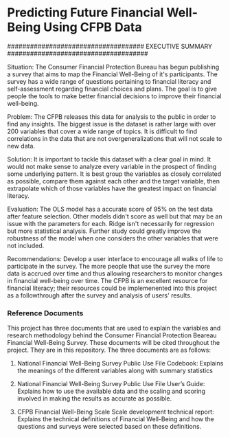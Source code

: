 # Predicting Future Financial Well-Being Using CFPB Data
#################################### EXECUTIVE SUMMARY #####################################

Situation: The Consumer Financial Protection Bureau has begun publishing a survey that aims to map the Financial Well-Being of it's participants. The survey has a wide range of questions pertaining to financial literacy and self-assessment regarding financial choices and plans. The goal is to give people the tools to make better financial decisions to improve their financial well-being. 

Problem: The CFPB releases this data for analysis to the public in order to find any insights. The biggest issue is the dataset is rather large with over 200 variables that cover a wide range of topics. It is difficult to find correlations in the data that are not overgeneralizations that will not scale to new data. 

Solution: It is important to tackle this dataset with a clear goal in mind. It would not make sense to analyze every variable in the prospect of finding some underlying pattern. It is best group the variables as closely correlated as possible, compare them against each other and the target variable, then extrapolate which of those variables have the greatest impact on financial literacy. 

Evaluation: The OLS model has a accurate score of 95% on the test data after feature selection. Other models didn't score as well but that may be an issue with the parameters for each. Ridge isn't necessarily for regression but more statistical analysis. Further study could greatly improve the robustness of the model when one considers the other variables that were not included. 

Recommendations: Develop a user interface to encourage all walks of life to participate in the survey. The more people that use the survey the more data is accrued over time and thus allowing researchers to monitor changes in financial well-being over time. The CFPB is an excellent resource for financial literacy; their resources could be implemenented into this project as a followthrough after the survey and analysis of users' results. 

### Reference Documents ###
This project has three documents that are used to explain the variables and research methodology behind the Consumer Financial Protection Beareau Financial Well-Being Survey. These documents will be cited throughout the project. They are in this repository. The three documents are as follows: 

1. National Financial Well-Being Survey Public Use File Codebook: Explains the meanings of the different variables along with summary statistics

2. National Financial Well-Being Survey Public Use File User’s Guide: Explains how to use the available data and the scaling and scoring involved in making the results as accurate as possible. 

3. CFPB Financial Well-Being Scale Scale development technical report: Explains the technical definitions of Financial Well-Being and how the questions and surveys were selected based on these definitions. 

